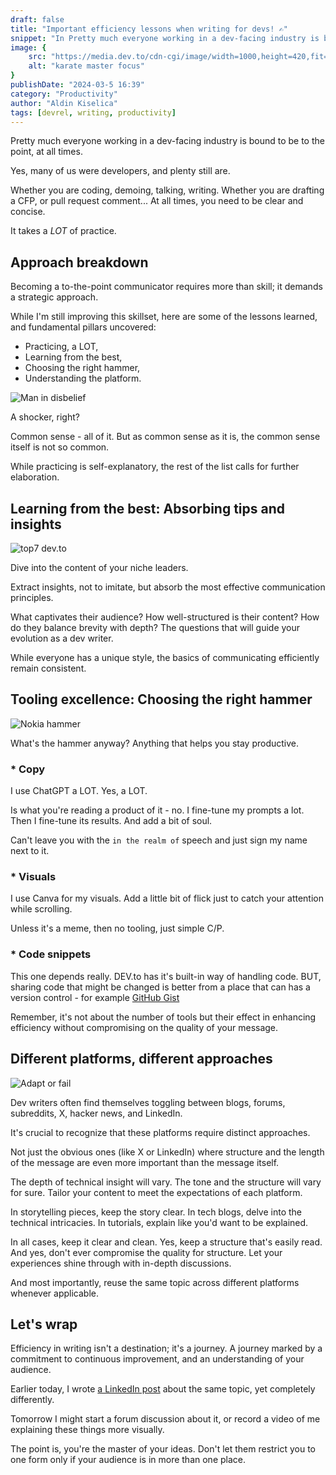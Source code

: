 ```yaml
---
draft: false
title: "Important efficiency lessons when writing for devs! ✍️"
snippet: "In Pretty much everyone working in a dev-facing industry is bound to be to the point, at all times. Becoming a to-the-point communicator requires more than skill; it demands a strategic approach."
image: {
    src: "https://media.dev.to/cdn-cgi/image/width=1000,height=420,fit=cover,gravity=auto,format=auto/https%3A%2F%2Fdev-to-uploads.s3.amazonaws.com%2Fuploads%2Farticles%2F42pzb5yw4obc2390bx8i.gif",
    alt: "karate master focus"
}
publishDate: "2024-03-5 16:39"
category: "Productivity"
author: "Aldin Kiselica"
tags: [devrel, writing, productivity]
---
```


Pretty much everyone working in a dev-facing industry is bound to be to the point, at all times.

Yes, many of us were developers, and plenty still are.

Whether you are coding, demoing, talking, writing.
Whether you are drafting a CFP, or pull request comment...
At all times, you need to be clear and concise.

It takes a *LOT* of practice.

## Approach breakdown

Becoming a to-the-point communicator requires more than skill; it demands a strategic approach. 

While I'm still improving this skillset, here are some of the lessons learned, and fundamental pillars uncovered:
- Practicing, a LOT,
- Learning from the best,
- Choosing the right hammer,
- Understanding the platform.

![Man in disbelief](https://dev-to-uploads.s3.amazonaws.com/uploads/articles/jfrgy28yjbc5udhy0lr7.png)

A shocker, right?

Common sense - all of it.
But as common sense as it is, the common sense itself is not so common.

While practicing is self-explanatory, the rest of the list calls for further elaboration.


## Learning from the best: Absorbing tips and insights

![top7 dev.to](https://dev-to-uploads.s3.amazonaws.com/uploads/articles/yza0qyamsdm2k78oo40b.png)

Dive into the content of your niche leaders.

Extract insights, not to imitate, but absorb the most effective communication principles.

What captivates their audience?
How well-structured is their content?
How do they balance brevity with depth?
The questions that will guide your evolution as a dev writer.

While everyone has a unique style, the basics of communicating efficiently remain consistent.

## Tooling excellence: Choosing the right hammer

![Nokia hammer](https://dev-to-uploads.s3.amazonaws.com/uploads/articles/rwkfdtkafxc5knrfdt4d.jpg)

What's the hammer anyway?
Anything that helps you stay productive.

### * Copy
I use ChatGPT a LOT.
Yes, a LOT.

Is what you're reading a product of it - no.
I fine-tune my prompts a lot.
Then I fine-tune its results.
And add a bit of soul.

Can't leave you with the `in the realm of` speech and just sign my name next to it.

### * Visuals
I use Canva for my visuals.
Add a little bit of flick just to catch your attention while scrolling.

Unless it's a meme, then no tooling, just simple C/P.

### * Code snippets
This one depends really.
DEV.to has it's built-in way of handling code.
BUT, sharing code that might be changed is better from a place that can has a version control - for example [GitHub Gist](https://gist.github.com)

Remember, it's not about the number of tools but their effect in enhancing efficiency without compromising on the quality of your message.

## Different platforms, different approaches
![Adapt or fail](https://dev-to-uploads.s3.amazonaws.com/uploads/articles/3x84gboi7ikcxljj688r.png)

Dev writers often find themselves toggling between blogs, forums, subreddits, X, hacker news, and LinkedIn.

It's crucial to recognize that these platforms require distinct approaches.

Not just the obvious ones (like X or LinkedIn) where structure and the length of the message are even more important than the message itself.

The depth of technical insight will vary.
The tone and the structure will vary for sure.
Tailor your content to meet the expectations of each platform. 

In storytelling pieces, keep the story clear.
In tech blogs, delve into the technical intricacies.
In tutorials, explain like you'd want to be explained.

In all cases, keep it clear and clean.
Yes, keep a structure that's easily read.
And yes, don't ever compromise the quality for structure.
Let your experiences shine through with in-depth discussions.

And most importantly, reuse the same topic across different platforms whenever applicable.

## Let's wrap

Efficiency in writing isn't a destination; it's a journey.
A journey marked by a commitment to continuous improvement, and an understanding of your audience.

Earlier today, I wrote [a LinkedIn post](https://www.linkedin.com/posts/kiselitza_working-in-a-dev-facing-industry-calls-for-activity-7170734990580662272-V2ed?utm_source=share&utm_medium=member_desktop) about the same topic, yet completely differently.

Tomorrow I might start a forum discussion about it, or record a video of me explaining these things more visually.

The point is, you're the master of your ideas.
Don't let them restrict you to one form only if your audience is in more than one place.
